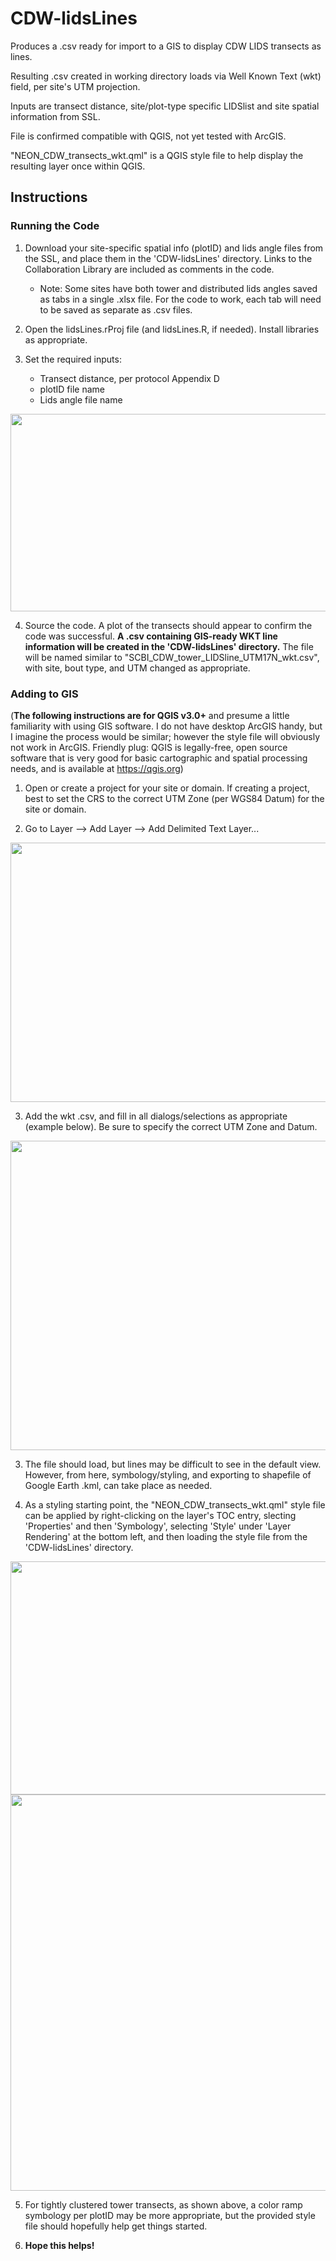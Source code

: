 # CDW-lidsLines
Produces a .csv ready for import to a GIS to display CDW LIDS transects as lines.

Resulting .csv created in working directory loads via Well Known Text (wkt) field, per site's UTM projection.

Inputs are transect distance, site/plot-type specific LIDSlist and site spatial information from SSL.

File is confirmed compatible with QGIS, not yet tested with ArcGIS.

"NEON_CDW_transects_wkt.qml" is a QGIS style file to help display the resulting layer once within QGIS.

## Instructions

### Running the Code

1. Download your site-specific spatial info (plotID) and lids angle files from the SSL, and place them in the 'CDW-lidsLines' directory. Links to the Collaboration Library are included as comments in the code.

   * Note: Some sites have both tower and distributed lids angles saved as tabs in a single .xlsx file. For the code to work, each tab will need to be saved as separate as .csv files.

2. Open the lidsLines.rProj file (and lidsLines.R, if needed). Install libraries as appropriate.

3. Set the required inputs:

   * Transect distance, per protocol Appendix D
   * plotID file name
   * Lids angle file name

<img src="https://github.com/gschapman/CDW-lidsLines/blob/master/images/inputs.PNG" width="686" height="316">

4. Source the code. A plot of the transects should appear to confirm the code was successful. **A .csv containing GIS-ready WKT line information will be created in the 'CDW-lidsLines' directory.** The file will be named similar to "SCBI_CDW_tower_LIDSline_UTM17N_wkt.csv", with site, bout type, and UTM changed as appropriate.

### Adding to GIS

(**The following instructions are for QGIS v3.0+** and presume a little familiarity with using GIS software. I do not have desktop ArcGIS handy, but I imagine the process would be similar; however the style file will obviously not work in ArcGIS. Friendly plug: QGIS is legally-free, open source software that is very good for basic cartographic and spatial processing needs, and is available at https://qgis.org)

1. Open or create a project for your site or domain. If creating a project, best to set the CRS to the correct UTM Zone (per WGS84 Datum) for the site or domain.

2. Go to Layer --> Add Layer --> Add Delimited Text Layer...

<img src="https://github.com/gschapman/CDW-lidsLines/blob/master/images/addLayer.PNG" width="714" height="415">

3. Add the wkt .csv, and fill in all dialogs/selections as appropriate (example below). Be sure to specify the correct UTM Zone and Datum.

<img src="https://github.com/gschapman/CDW-lidsLines/blob/master/images/addLayer2.PNG" width="592" height="495">

3. The file should load, but lines may be difficult to see in the default view. However, from here, symbology/styling, and exporting to shapefile of Google Earth .kml, can take place as needed.

4. As a styling starting point, the "NEON_CDW_transects_wkt.qml" style file can be applied by right-clicking on the layer's TOC entry, slecting 'Properties' and then 'Symbology', selecting 'Style' under 'Layer Rendering' at the bottom left, and then loading the style file from the 'CDW-lidsLines' directory.

<img src="https://github.com/gschapman/CDW-lidsLines/blob/master/images/applyStyle.PNG" width="814" height="373">
<img src="https://github.com/gschapman/CDW-lidsLines/blob/master/images/plotExample.PNG" width="676" height="634">

5. For tightly clustered tower transects, as shown above, a color ramp symbology per plotID may be more appropriate, but the provided style file should hopefully help get things started.

6. **Hope this helps!**
